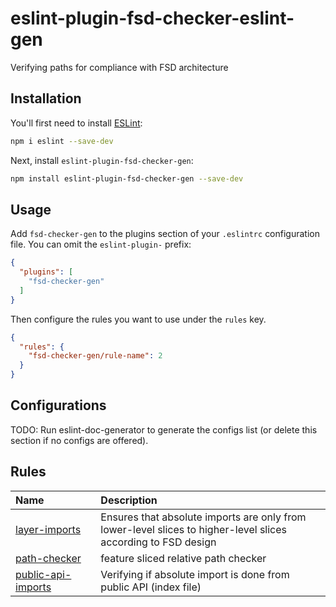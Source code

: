 # eslint-plugin-fsd-checker-eslint-gen

Verifying paths for compliance with FSD architecture

## Installation

You'll first need to install [ESLint](https://eslint.org/):

```sh
npm i eslint --save-dev
```

Next, install `eslint-plugin-fsd-checker-gen`:

```sh
npm install eslint-plugin-fsd-checker-gen --save-dev
```

## Usage

Add `fsd-checker-gen` to the plugins section of your `.eslintrc` configuration file. You can omit the `eslint-plugin-` prefix:
```json
{
  "plugins": [
    "fsd-checker-gen"
  ]
}
```


Then configure the rules you want to use under the `rules` key.

```json
{
  "rules": {
    "fsd-checker-gen/rule-name": 2
  }
}
```



## Configurations

<!-- begin auto-generated configs list -->
TODO: Run eslint-doc-generator to generate the configs list (or delete this section if no configs are offered).
<!-- end auto-generated configs list -->



## Rules

<!-- begin auto-generated rules list -->

| Name                                                   | Description                                                                                                   |
| :----------------------------------------------------- | :------------------------------------------------------------------------------------------------------------ |
| [layer-imports](docs/rules/layer-imports.md)           | Ensures that absolute imports are only from lower-level slices to higher-level slices according to FSD design |
| [path-checker](docs/rules/path-checker.md)             | feature sliced relative path checker                                                                          |
| [public-api-imports](docs/rules/public-api-imports.md) | Verifying if absolute import is done from public API (index file)                                             |

<!-- end auto-generated rules list -->


